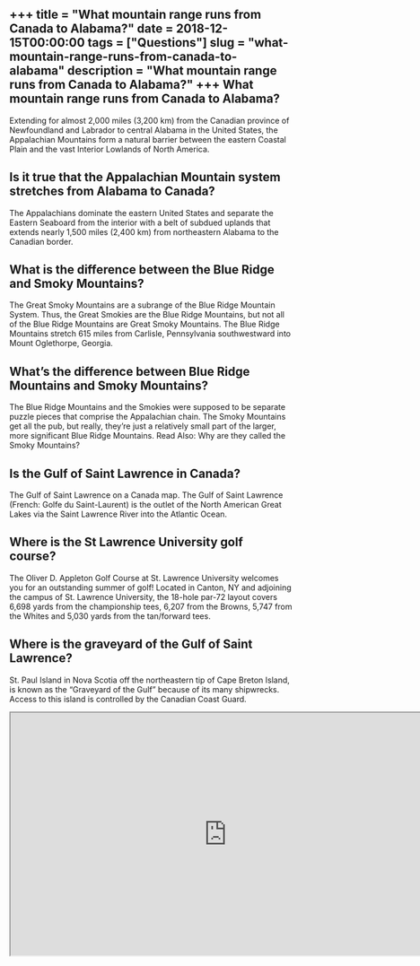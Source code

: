 +++
title = "What mountain range runs from Canada to Alabama?"
date = 2018-12-15T00:00:00
tags = ["Questions"]
slug = "what-mountain-range-runs-from-canada-to-alabama"
description = "What mountain range runs from Canada to Alabama?"
+++
What mountain range runs from Canada to Alabama?
------------------------------------------------

Extending for almost 2,000 miles (3,200 km) from the Canadian province of Newfoundland and Labrador to central Alabama in the United States, the Appalachian Mountains form a natural barrier between the eastern Coastal Plain and the vast Interior Lowlands of North America.

Is it true that the Appalachian Mountain system stretches from Alabama to Canada?
---------------------------------------------------------------------------------

The Appalachians dominate the eastern United States and separate the Eastern Seaboard from the interior with a belt of subdued uplands that extends nearly 1,500 miles (2,400 km) from northeastern Alabama to the Canadian border.

What is the difference between the Blue Ridge and Smoky Mountains?
------------------------------------------------------------------

The Great Smoky Mountains are a subrange of the Blue Ridge Mountain System. Thus, the Great Smokies are the Blue Ridge Mountains, but not all of the Blue Ridge Mountains are Great Smoky Mountains. The Blue Ridge Mountains stretch 615 miles from Carlisle, Pennsylvania southwestward into Mount Oglethorpe, Georgia.

What’s the difference between Blue Ridge Mountains and Smoky Mountains?
-----------------------------------------------------------------------

The Blue Ridge Mountains and the Smokies were supposed to be separate puzzle pieces that comprise the Appalachian chain. The Smoky Mountains get all the pub, but really, they’re just a relatively small part of the larger, more significant Blue Ridge Mountains. Read Also: Why are they called the Smoky Mountains?

Is the Gulf of Saint Lawrence in Canada?
----------------------------------------

The Gulf of Saint Lawrence on a Canada map. The Gulf of Saint Lawrence (French: Golfe du Saint-Laurent) is the outlet of the North American Great Lakes via the Saint Lawrence River into the Atlantic Ocean.

Where is the St Lawrence University golf course?
------------------------------------------------

The Oliver D. Appleton Golf Course at St. Lawrence University welcomes you for an outstanding summer of golf! Located in Canton, NY and adjoining the campus of St. Lawrence University, the 18-hole par-72 layout covers 6,698 yards from the championship tees, 6,207 from the Browns, 5,747 from the Whites and 5,030 yards from the tan/forward tees.

Where is the graveyard of the Gulf of Saint Lawrence?
-----------------------------------------------------

St. Paul Island in Nova Scotia off the northeastern tip of Cape Breton Island, is known as the “Graveyard of the Gulf” because of its many shipwrecks. Access to this island is controlled by the Canadian Coast Guard.

<iframe allow="accelerometer; autoplay; clipboard-write; encrypted-media; gyroscope; picture-in-picture" allowfullscreen="" class="__youtube_prefs__  epyt-is-override  no-lazyload" data-no-lazy="1" data-origheight="433" data-origwidth="770" data-skipgform_ajax_framebjll="" height="433" id="_ytid_75295" loading="lazy" src="https://www.youtube.com/embed/oETVDKbThcE?enablejsapi=1&autoplay=0&cc_load_policy=0&cc_lang_pref=&iv_load_policy=1&loop=0&modestbranding=0&rel=1&fs=1&playsinline=0&autohide=2&theme=dark&color=red&controls=1&" title="YouTube player" width="770"></iframe>